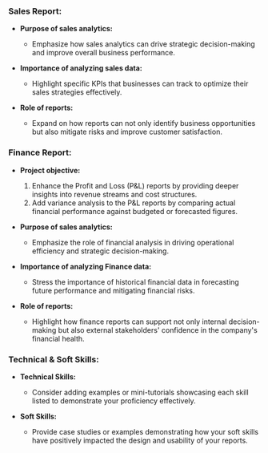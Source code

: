 ### Sales Report:

- **Purpose of sales analytics:** 
  - Emphasize how sales analytics can drive strategic decision-making and improve overall business performance.

- **Importance of analyzing sales data:** 
  - Highlight specific KPIs that businesses can track to optimize their sales strategies effectively.

- **Role of reports:** 
  - Expand on how reports can not only identify business opportunities but also mitigate risks and improve customer satisfaction.

### Finance Report:

- **Project objective:** 
  1. Enhance the Profit and Loss (P&L) reports by providing deeper insights into revenue streams and cost structures.
  2. Add variance analysis to the P&L reports by comparing actual financial performance against budgeted or forecasted figures.

- **Purpose of sales analytics:** 
  - Emphasize the role of financial analysis in driving operational efficiency and strategic decision-making.

- **Importance of analyzing Finance data:** 
  - Stress the importance of historical financial data in forecasting future performance and mitigating financial risks.

- **Role of reports:** 
  - Highlight how finance reports can support not only internal decision-making but also external stakeholders' confidence in the company's financial health.

### Technical & Soft Skills:

- **Technical Skills:**
  - Consider adding examples or mini-tutorials showcasing each skill listed to demonstrate your proficiency effectively.

- **Soft Skills:**
  - Provide case studies or examples demonstrating how your soft skills have positively impacted the design and usability of your reports.
